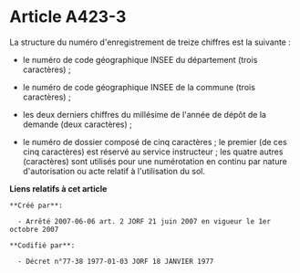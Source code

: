 # Article A423-3

La structure du numéro d'enregistrement de treize chiffres est la suivante :

- le numéro de code géographique INSEE du département (trois caractères) ;

- le numéro de code géographique INSEE de la commune (trois caractères) ;

- les deux derniers chiffres du millésime de l'année de dépôt de la demande (deux caractères) ;

- le numéro de dossier composé de cinq caractères ; le premier (de ces cinq caractères) est réservé au service instructeur ;
les quatre autres (caractères) sont utilisés pour une numérotation en continu par nature d'autorisation ou acte relatif à
l'utilisation du sol.

**Liens relatifs à cet article**

	**Créé par**:

	  - Arrêté 2007-06-06 art. 2 JORF 21 juin 2007 en vigueur le 1er octobre 2007

	**Codifié par**:

	  - Décret n°77-38 1977-01-03 JORF 18 JANVIER 1977
